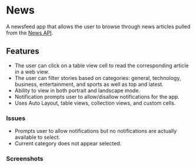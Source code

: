 # News
A newsfeed app that allows the user to browse through news articles pulled from the [News API](https://newsapi.org/).

## Features
* The user can click on a table view cell to read the corresponding article in a web view.
* The user can filter stories based on categories: general, technology, business, entertainment, and sports as well as top and latest.
* Ability to view in both portrait and landscape mode.
* Notification prompts user to allow/disallow notifications for the app.
* Uses Auto Layout, table views, collection views, and custom cells.

### Issues
* Prompts user to allow notifications but no notifications are actually available to select.
* Current category does not appear selected.

### Screenshots
